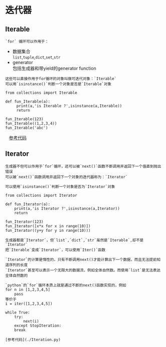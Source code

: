 # 迭代器
## Iterable

    `for` 循环可以作用于：
   - 数据集合    
    `list`,`tuple`,`dict`,`set`,`str`
   - generator    
    包括生成器和带yield的generator function
    
    这些可以直接作用于for循环的对象叫做可迭代对象：`Iterable`
    可以用`isinstance()`判断一个对象是否是`Iterable`对象
    
    from collections import Iterable
    
    def fun_Iterable(a):
         print(a,'is Iterable ?',isinstance(a,Iterable))
         return
    
    fun_Iterable(123)
    fun_Iterable((1,2,3,4))
    fun_Iterable('abc')
    
    [参考代码](./Iteration.py)

## Iterator

    生成器不但可以作用于`for`循环，还可以被`next()`函数不断调用并返回下一个值直到抛出错误
    可以被`next()`函数调用并返回下一个对象的迭代器称为：`Iterator`
    
    可以使用`isinstance()`判断一个对象是否为`Iterator`对象
    
    from collections import Iterator

    def fun_Iterator(a):
        print(a,'is Iterator ?',isinstance(a,Iterator))
        return

    fun_Iterator(123)
    fun_Iterator([x*x for x in range(10)])
    fun_Iterator((y+y for y in range(10)))
    
    生成器都是`Iterator`，但`list`,`dict`,`str`虽然是`Iterable`,却不是`Iterator`
    把`Iterable`变成`Iterator`，可以使用`Iter()`函数
    
    `Iterator`的计算是惰性的，只有不断调用next()才能计算出下一个数据，而且无法提前知道序列的长度
    `Iterator`甚至可以表示一个无限大的数据流，例如全体自然数。而使用`list`是无法表达全体自然数的
    
    `python`的`for`循环本质上就是通过不断的next()函数实现的，例如
    for n in [1,2,3,4,5]
        pass
    等价于
    i = iter([1,2,3,4,5])
    
    while True:
        try:
            next(i)
        except StopIteration:
        break
        
    [参考代码](./Iteration.py)
